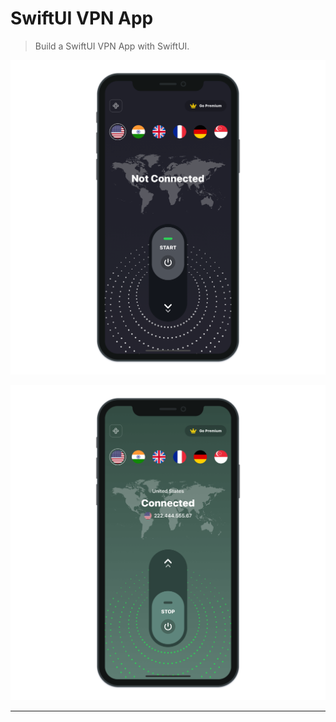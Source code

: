 # SwiftUI VPN App

> Build a SwiftUI VPN App with SwiftUI.

![SwiftUI VPN App 1](./SwiftUIVPNApp_1.png "SwiftUI VPN App 1")

![SwiftUI VPN App 2](./SwiftUIVPNApp_2.png "SwiftUI VPN App 2")

---
